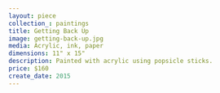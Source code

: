 ```yaml
---
layout: piece
collection_: paintings
title: Getting Back Up
image: getting-back-up.jpg
media: Acrylic, ink, paper
dimensions: 11" x 15"
description: Painted with acrylic using popsicle sticks.
price: $160
create_date: 2015
---
```

